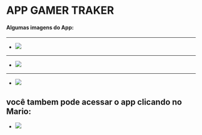 # APP GAMER TRAKER

#### Algumas imagens do App:

---
- <img src = "./1.png">
---
- <img src = ".//2.png">
---
- <img src = "./3.png">




## você tambem pode acessar o app clicando no Mario:

- <a href="https://gamer-traker.vercel.app/">
    <img src = "./IconUrl.svg">
  </a>  
